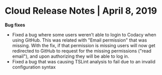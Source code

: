 # Cloud Release Notes | April 8, 2019

**Bug fixes**

-   <span style="font-weight: 400;">Fixed a bug where some users weren’t
    able to login to Codacy when using GitHub. This was related with
    "Email permission" that was missing. With the fix, if that
    permission is missing users will now get redirected to GitHub to
    request for the missing permissions ("read email"), and upon
    authorizing they will be able to log in.</span>
-   <span style="font-weight: 400;">Fixed a bug that was causing TSLint
    analysis to fail due to an invalid configuration syntax</span>

